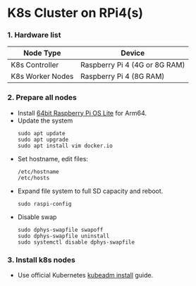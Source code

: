 # K8s Cluster on RPi4(s)

### 1. Hardware list
| Node Type        | Device                        |
|------------------|-------------------------------|
| K8s Controller   | Raspberry Pi 4 (4G or 8G RAM) |
| K8s Worker Nodes | Raspberry Pi 4 (8G RAM)       |

### 2. Prepare all nodes
* Install [64bit Raspberry Pi OS Lite](https://downloads.raspberrypi.org/raspios_lite_arm64/) for Arm64.
* Update the system
  ```
  sudo apt update
  sudo apt upgrade
  sudo apt install vim docker.io 
  ``` 
* Set hostname, edit files:
  ```
  /etc/hostname
  /etc/hosts
  ```
* Expand file system to full SD capacity and reboot.
  ```
  sudo raspi-config
  ```
* Disable swap
  ```
  sudo dphys-swapfile swapoff
  sudo dphys-swapfile uninstall
  sudo systemctl disable dphys-swapfile
  ```

### 3. Install k8s nodes  
* Use official Kubernetes [kubeadm install](https://kubernetes.io/docs/setup/production-environment/tools/kubeadm/install-kubeadm/) guide.
